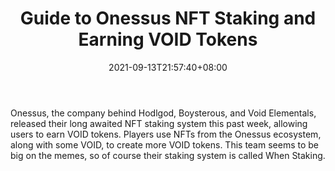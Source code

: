 ﻿---
title: "Guide to Onessus NFT Staking and Earning VOID Tokens"
date: 2021-09-13T21:57:40+08:00
lastmod: 2021-09-13T16:45:40+08:00
draft: false
authors: ["Kimball"]
description: "Onessus, the company behind Hodlgod, Boysterous, and Void Elementals, released their long awaited NFT staking system this past week, allowing users to earn VOID tokens. Players use NFTs from the Onessus ecosystem, along with some VOID, to create more VOID tokens. This team seems to be big on the memes, so of course their staking system is called When Staking."
featuredImage: "guide-to-onessus-nft-staking-and-earning-void-tokens.png"
tags: ["Strategy Games","Play to Earn"]
categories: ["news"]
news: ["Strategy Games"]
weight: 
lightgallery: true
pinned: false
recommend: false
recommend1: false
---

Onessus, the company behind Hodlgod, Boysterous, and Void Elementals, released their long awaited NFT staking system this past week, allowing users to earn VOID tokens. Players use NFTs from the Onessus ecosystem, along with some VOID, to create more VOID tokens. This team seems to be big on the memes, so of course their staking system is called When Staking.

<!--more-->

